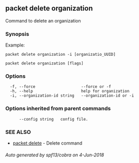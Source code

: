 ## packet delete organization

Command to delete an organization

### Synopsis

Example:
	
	packet delete organization -i [organizatio_UUID]
	

```
packet delete organization [flags]
```

### Options

```
  -f, --force                    --force or -f
  -h, --help                     help for organization
  -i, --organization-id string   --organization-id or -i
```

### Options inherited from parent commands

```
      --config string   config file.
```

### SEE ALSO

* [packet delete](packet_delete.md)	 - Delete command

###### Auto generated by spf13/cobra on 4-Jun-2018
